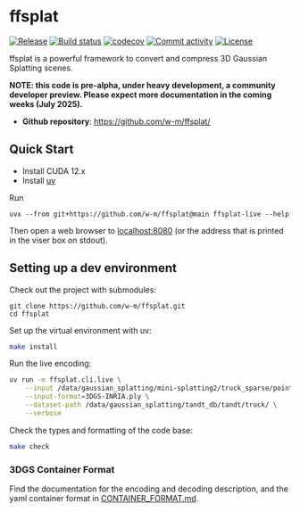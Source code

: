 # ffsplat

[![Release](https://img.shields.io/github/v/release/w-m/ffsplat)](https://img.shields.io/github/v/release/w-m/ffsplat)
[![Build status](https://img.shields.io/github/actions/workflow/status/w-m/ffsplat/main.yml?branch=main)](https://github.com/w-m/ffsplat/actions/workflows/main.yml?query=branch%3Amain)
[![codecov](https://codecov.io/gh/w-m/ffsplat/branch/main/graph/badge.svg)](https://codecov.io/gh/w-m/ffsplat)
[![Commit activity](https://img.shields.io/github/commit-activity/m/w-m/ffsplat)](https://img.shields.io/github/commit-activity/m/w-m/ffsplat)
[![License](https://img.shields.io/github/license/w-m/ffsplat)](https://img.shields.io/github/license/w-m/ffsplat)

ffsplat is a powerful framework to convert and compress 3D Gaussian Splatting scenes.

**NOTE: this code is pre-alpha, under heavy development, a community developer preview. Please expect more documentation in the coming weeks (July 2025).**

- **Github repository**: <https://github.com/w-m/ffsplat/>

## Quick Start

- Install CUDA 12.x
- Install [uv](https://docs.astral.sh/uv/getting-started/installation/)

Run

`uvx --from git+https://github.com/w-m/ffsplat@main ffsplat-live --help`

Then open a web browser to [localhost:8080](http://localhost:8080) (or the address that is printed in the viser box on stdout).

## Setting up a dev environment

Check out the project with submodules:

```
git clone https://github.com/w-m/ffsplat.git
cd ffsplat
```

Set up the virtual environment with uv:

```bash
make install
```

Run the live encoding:

```bash
uv run -m ffsplat.cli.live \
    --input /data/gaussian_splatting/mini-splatting2/truck_sparse/point_cloud/iteration_18000/point_cloud.ply \
    --input-format=3DGS-INRIA.ply \
    --dataset-path /data/gaussian_splatting/tandt_db/tandt/truck/ \
    --verbose
```

Check the types and formatting of the code base:

```bash
make check
```

### 3DGS Container Format

Find the documentation for the encoding and decoding description, and the yaml container format in [CONTAINER_FORMAT.md](CONTAINER_FORMAT.md).
